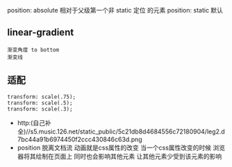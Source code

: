 position: absolute  相对于父级第一个非 static 定位 的元素
position: static 默认

## linear-gradient
    渐变角度 to bottom
    渐变线
## 适配
    transform: scale(.75);
    transform: scale(.5);
    transform: scale(.3);
- http:(自己补全)//s5.music.126.net/static_public/5c21db8d4684556c72180904/leg2.d7bc44a91b6974450f2ccc430846c63d.png
- position 脱离文档流
    动画就是css属性的改变
    当一个css属性改变的时候 浏览器将其绘制在页面上 同时也会影响其他元素 让其他元素少受到该元素的影响
